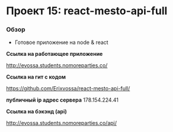 # Проект 15: react-mesto-api-full


### Обзор

* Готовое приложение на node & react


**Ссылка на работающее приложение**

http://evossa.students.nomoreparties.co/

**Ссылка на гит с кодом**

https://github.com/Erixvossa/react-mesto-api-full/

**публичный ip адрес сервера**
178.154.224.41

**Ссылка на бэкэнд (api)**

http://evossa.students.nomoreparties.co/api/
